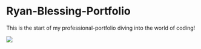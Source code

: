 # Ryan-Blessing-Portfolio

This is the start of my professional-portfolio diving into the world of coding! 

 <a href="https://ryanblessing.github.io/Ryan-Blessing-Portfolio/">

 <img src="./assets.css/images/screenshot(10).png">

